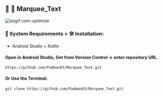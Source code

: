 ## 🤖 📱 Marquee_Text

![ezgif com-optimize](https://user-images.githubusercontent.com/45048950/90668777-281ffe80-e283-11ea-8a4a-7d005c0b9c24.gif)

### 🧰 System Requirements + 🛠️ Installation:

* Android Studio + Kotlin

#### Open in Android Studio, Get from Version Control -> enter repository URL.

```
https://github.com/Padman83/Marquee_Text.git
```

#### Or Use the Terminal.

```
git clone https://github.com/Padman83/Marquee_Text.git
